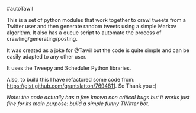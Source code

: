 #autoTawil

This is a set of python modules that work together to crawl tweets from a Twitter user and then generate random tweets using a simple Markov algorithm. It also has a queue script to automate the process of crawling/generating/posting.

It was created as a joke for @Tawil but the code is quite simple and can be easily adapted to any other user.

It uses the Tweepy and Scheduler Python libraries. 

Also, to build this I have refactored some code from: <https://gist.github.com/grantslatton/7694811>. So Thank you :)

*Note: the code actually has a few known non critical bugs but it works just fine for its main purpose: build a simple funny TWitter bot.*
